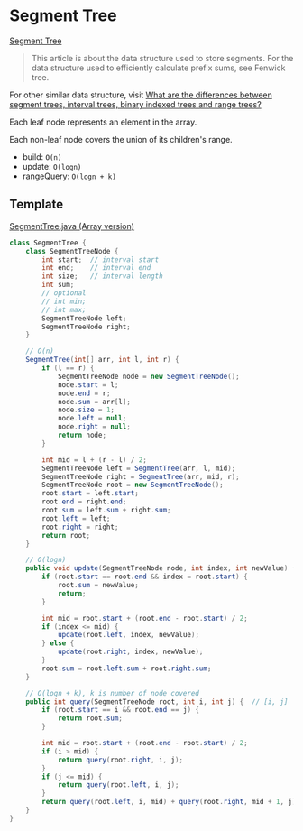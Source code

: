 # Segment Tree

[Segment Tree](https://en.wikipedia.org/wiki/Segment_tree)

> This article is about the data structure used to store segments. For the data structure used to efficiently calculate prefix sums, see Fenwick tree.

For other similar data structure, visit [What are the differences between segment trees, interval trees, binary indexed trees and range trees?](https://stackoverflow.com/questions/17466218/what-are-the-differences-between-segment-trees-interval-trees-binary-indexed-t)

Each leaf node represents an element in the array.

Each non-leaf node covers the union of its children's range.

- build: `O(n)`
- update: `O(logn)`
- rangeQuery: `O(logn + k)`

## Template

[SegmentTree.java (Array version)](https://algs4.cs.princeton.edu/99misc/SegmentTree.java.html)

```java
class SegmentTree {
    class SegmentTreeNode {
        int start;  // interval start
        int end;    // interval end
        int size;   // interval length
        int sum;
        // optional
        // int min;
        // int max;
        SegmentTreeNode left;
        SegmentTreeNode right;
    }

    // O(n)
    SegmentTree(int[] arr, int l, int r) {
        if (l == r) {
            SegmentTreeNode node = new SegmentTreeNode();
            node.start = l;
            node.end = r;
            node.sum = arr[l];
            node.size = 1;
            node.left = null;
            node.right = null;
            return node;
        }

        int mid = l + (r - l) / 2;
        SegmentTreeNode left = SegmentTree(arr, l, mid);
        SegmentTreeNode right = SegmentTree(arr, mid, r);
        SegmentTreeNode root = new SegmentTreeNode();
        root.start = left.start;
        root.end = right.end;
        root.sum = left.sum + right.sum;
        root.left = left;
        root.right = right;
        return root;
    }

    // O(logn)
    public void update(SegmentTreeNode node, int index, int newValue) {
        if (root.start == root.end && index = root.start) {
            root.sum = newValue;
            return;
        }

        int mid = root.start + (root.end - root.start) / 2;
        if (index <= mid) {
            update(root.left, index, newValue);
        } else {
            update(root.right, index, newValue);
        }
        root.sum = root.left.sum + root.right.sum;
    }

    // O(logn + k), k is number of node covered
    public int query(SegmentTreeNode root, int i, int j) {  // [i, j]
        if (root.start == i && root.end == j) {
            return root.sum;
        }

        int mid = root.start + (root.end - root.start) / 2;
        if (i > mid) {
            return query(root.right, i, j);
        }
        if (j <= mid) {
            return query(root.left, i, j);
        }
        return query(root.left, i, mid) + query(root.right, mid + 1, j);
    }
}
```